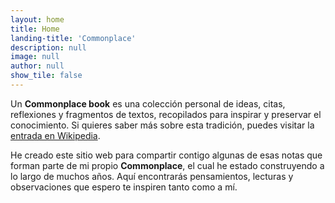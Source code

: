 ```yaml
---
layout: home
title: Home
landing-title: 'Commonplace'
description: null
image: null
author: null
show_tile: false
---
```


Un **Commonplace book** es una colección personal de ideas, citas, reflexiones y fragmentos de textos, recopilados para inspirar y preservar el conocimiento. Si quieres saber más sobre esta tradición, puedes visitar la [entrada en Wikipedia](https://es.wikipedia.org/wiki/Commonplace_book).

He creado este sitio web para compartir contigo algunas de esas notas que forman parte de mi propio **Commonplace**, el cual he estado construyendo a lo largo de muchos años. Aquí encontrarás pensamientos, lecturas y observaciones que espero te inspiren tanto como a mí.